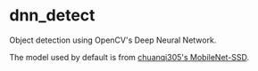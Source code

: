 
# dnn_detect

Object detection using OpenCV's Deep Neural Network.

The model used by default is from [chuanqi305's MobileNet-SSD](https://github.com/chuanqi305/MobileNet-SSD).


